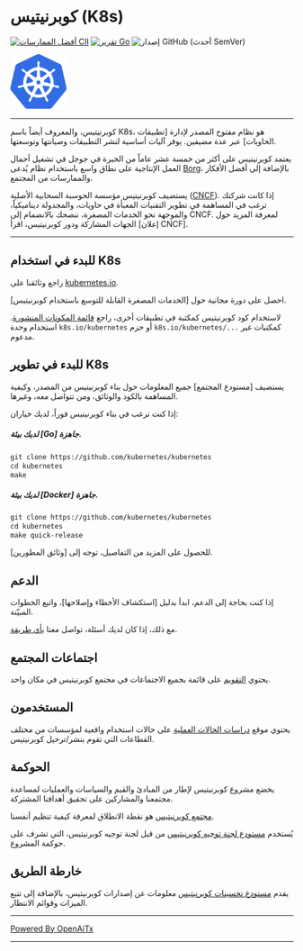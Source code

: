 # كوبرنيتيس (K8s)

[![أفضل الممارسات CII](https://bestpractices.coreinfrastructure.org/projects/569/badge)](https://bestpractices.coreinfrastructure.org/projects/569) [![تقرير Go](https://goreportcard.com/badge/github.com/kubernetes/kubernetes)](https://goreportcard.com/report/github.com/kubernetes/kubernetes) ![إصدار GitHub (أحدث SemVer)](https://img.shields.io/github/v/release/kubernetes/kubernetes?sort=semver)

<img src="https://github.com/kubernetes/kubernetes/raw/master/logo/logo.png" width="100">

----

كوبرنيتيس، والمعروف أيضاً باسم K8s، هو نظام مفتوح المصدر لإدارة [تطبيقات الحاويات] عبر عدة مضيفين. يوفر آليات أساسية لنشر التطبيقات وصيانتها وتوسعتها.

يعتمد كوبرنيتيس على أكثر من خمسة عشر عاماً من الخبرة في جوجل في تشغيل أحمال العمل الإنتاجية على نطاق واسع باستخدام نظام يُدعى [Borg]، بالإضافة إلى أفضل الأفكار والممارسات من المجتمع.

يستضيف كوبرنيتيس مؤسسة الحوسبة السحابية الأصلية ([CNCF]). إذا كانت شركتك ترغب في المساهمة في تطوير التقنيات المعبأة في حاويات، والمجدولة ديناميكياً، والموجهة نحو الخدمات المصغرة، ننصحك بالانضمام إلى CNCF. لمعرفة المزيد حول الجهات المشاركة ودور كوبرنيتيس، اقرأ [إعلان CNCF].

----

## للبدء في استخدام K8s

راجع وثائقنا على [kubernetes.io].

احصل على دورة مجانية حول [الخدمات المصغرة القابلة للتوسع باستخدام كوبرنيتيس].

لاستخدام كود كوبرنيتيس كمكتبة في تطبيقات أخرى، راجع [قائمة المكونات المنشورة](https://git.k8s.io/kubernetes/staging/README.md). استخدام وحدة `k8s.io/kubernetes` أو حزم `k8s.io/kubernetes/...` كمكتبات غير مدعوم.

## للبدء في تطوير K8s

يستضيف [مستودع المجتمع] جميع المعلومات حول بناء كوبرنيتيس من المصدر، وكيفية المساهمة بالكود والوثائق، ومن تتواصل معه، وغيرها.

إذا كنت ترغب في بناء كوبرنيتيس فوراً، لديك خياران:

##### لديك بيئة [Go] جاهزة.

```
git clone https://github.com/kubernetes/kubernetes
cd kubernetes
make
```

##### لديك بيئة [Docker] جاهزة.

```
git clone https://github.com/kubernetes/kubernetes
cd kubernetes
make quick-release
```

للحصول على المزيد من التفاصيل، توجه إلى [وثائق المطورين].

## الدعم

إذا كنت بحاجة إلى الدعم، ابدأ بدليل [استكشاف الأخطاء وإصلاحها]، واتبع الخطوات المبيّنة.

مع ذلك، إذا كان لديك أسئلة، تواصل معنا [بأي طريقة][communication].

[announcement]: https://cncf.io/news/announcement/2015/07/new-cloud-native-computing-foundation-drive-alignment-among-container
[Borg]: https://research.google.com/pubs/pub43438.html?authuser=1
[CNCF]: https://www.cncf.io/about
[communication]: https://git.k8s.io/community/communication
[community repository]: https://git.k8s.io/community
[containerized applications]: https://kubernetes.io/docs/concepts/overview/what-is-kubernetes/
[developer's documentation]: https://git.k8s.io/community/contributors/devel#readme
[Docker environment]: https://docs.docker.com/engine
[Go environment]: https://go.dev/doc/install
[kubernetes.io]: https://kubernetes.io
[Scalable Microservices with Kubernetes]: https://www.udacity.com/course/scalable-microservices-with-kubernetes--ud615
[troubleshooting guide]: https://kubernetes.io/docs/tasks/debug/

## اجتماعات المجتمع

يحتوي [التقويم](https://www.kubernetes.dev/resources/calendar/) على قائمة بجميع الاجتماعات في مجتمع كوبرنيتيس في مكان واحد.

## المستخدمون

يحتوي موقع [دراسات الحالات العملية](https://kubernetes.io/case-studies/) على حالات استخدام واقعية لمؤسسات من مختلف القطاعات التي تقوم بنشر/ترحيل كوبرنيتيس.

## الحوكمة

يخضع مشروع كوبرنيتيس لإطار من المبادئ والقيم والسياسات والعمليات لمساعدة مجتمعنا والمشاركين على تحقيق أهدافنا المشتركة.

[مجتمع كوبرنيتيس](https://github.com/kubernetes/community/blob/master/governance.md) هو نقطة الانطلاق لمعرفة كيفية تنظيم أنفسنا.

يُستخدم [مستودع لجنة توجيه كوبرنيتيس](https://github.com/kubernetes/steering) من قبل لجنة توجيه كوبرنيتيس، التي تشرف على حوكمة المشروع.

## خارطة الطريق

يقدم [مستودع تحسينات كوبرنيتيس](https://github.com/kubernetes/enhancements) معلومات عن إصدارات كوبرنيتيس، بالإضافة إلى تتبع الميزات وقوائم الانتظار.


---


[Powered By OpenAiTx](https://github.com/OpenAiTx/OpenAiTx)


---
